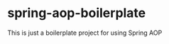spring-aop-boilerplate
======================

This is just a boilerplate project for using Spring AOP
